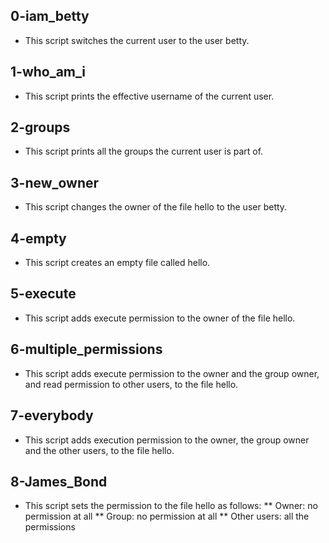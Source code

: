 ## 0-iam_betty
* This script switches the current user to the user betty.
## 1-who_am_i
* This script prints the effective username of the current user.
## 2-groups
* This script prints all the groups the current user is part of.
## 3-new_owner
* This script changes the owner of the file hello to the user betty.
## 4-empty
* This script creates an empty file called hello.
## 5-execute
* This script adds execute permission to the owner of the file hello.
## 6-multiple_permissions
* This script adds execute permission to the owner and the group owner, and read permission to other users, to the file hello.
## 7-everybody
* This script adds execution permission to the owner, the group owner and the other users, to the file hello.
## 8-James_Bond
* This script sets the permission to the file hello as follows: 
** Owner: no permission at all
** Group: no permission at all
** Other users: all the permissions
